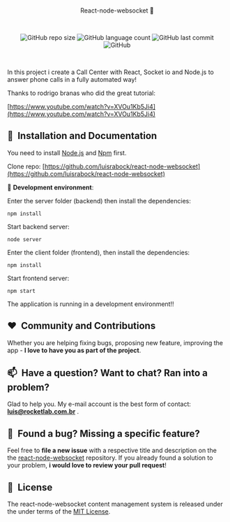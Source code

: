 

<br/>
<p align="center">
    React-node-websocket 👋
</p>

<br/>
<p align="center">
    <img alt="GitHub repo size" src="https://img.shields.io/github/repo-size/luisrabock/react-node-websocket?style=flat-square">
       <img alt="GitHub language count" src="https://img.shields.io/github/languages/count/luisrabock/react-node-websocket?style=flat-square">
        <img alt="GitHub last commit" src="https://img.shields.io/github/last-commit/luisrabock/react-node-websocket?color=blue&style=flat-square">
       <img alt="GitHub" src="https://img.shields.io/github/license/luisrabock/jotto?color=blue&style=flat-square">
</p>
<br/>



  
In this project i create a Call Center with React, Socket io and Node.js to answer phone calls in a fully automated way!

  
Thanks to rodrigo branas who did the great tutorial:

[https://www.youtube.com/watch?v=XVOu1Kb5Ji4](https://www.youtube.com/watch?v=XVOu1Kb5Ji4)



## 🚀&nbsp; Installation and Documentation

You need to install  [Node.js](https://nodejs.org/en/download/)  and  [Npm]([https://www.npmjs.com/](https://www.npmjs.com/))  first.

Clone repo: [https://github.com/luisrabock/react-node-websocket](https://github.com/luisrabock/react-node-websocket)

🧪 **Development environment**:

Enter the server folder (backend) then install the dependencies:

```npm install```

Start backend server:

```node server```

Enter the client folder (frontend),  then install the dependencies:

```npm install```

Start frontend server:

```npm start```

The application is running in a development environment!!

## ❤️&nbsp; Community and Contributions

Whether you are helping fixing bugs, proposing new feature, improving the app - **I love to have you as part of the project**.


## 📫&nbsp; Have a question? Want to chat? Ran into a problem?

  
Glad to help you. My e-mail account is the best form of contact: **luis@rocketlab.com.br** .


## 🤝&nbsp; Found a bug? Missing a specific feature?

Feel free to **file a new issue** with a respective title and description on the the [react-node-websocket](https://github.com/luisrabock/react-node-websocket/issues) repository. If you already found a solution to your problem, **i would love to review your pull request**!

## 📘&nbsp; License
The react-node-websocket content management system is released under the under terms of the [MIT License](LICENSE).